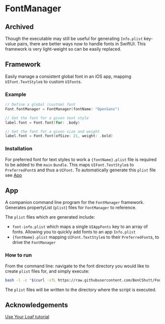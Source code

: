#  FontManager

## Archived

Though the executable may still be useful for generating `Info.plist` key-value pairs, there are better ways now to handle fonts in SwiftUI. This framework is very light-weight so can be easily replaced.

## Framework

Easily manage a consistent global font in an iOS app, mapping `UIFont.TextStyle`s  to custom `UIFont`s.

### Example

```swift
// Define a global (custom) font
Font.fontManager = FontManager(fontName: "OpenSans")

// Get the font for a given text style  
label.font = Font.font(for: .body)

// Get the font for a given size and weight  
label.font = Font.font(ofSize: 21, weight: .bold)
```

### Installation

For preferred font for text styles to work a `{fontName}.plist` file is required to be added to the `main` `Bundle`.
This maps `UIFont.TextStyle`s to `PreferredFont`s and thus a `UIFont`.
To automatically generate this `plist` file see [App](#App)

## App

A companion command line program for the `FontManager` framework.
Generates propertyList (`plist`) files for `FontManager` to reference.

The `plist` files which are generated include:
* `font-info.plist` which maps a single `UIAppFonts` key to an array of fonts. Allowing you to quickly add fonts to an app `Info.plist`
* `{fontName}.plist` mapping `UIFont.TextStyle`s to their `PreferredFont`s, to drive the `FontManager`

### How to run

From the command line: navigate to the font directory you would like to create `plist` files for, and simply execute:
```bash
bash -l -c "$(curl -sfL https://raw.githubusercontent.com/BenCShutt/FontManager/master/FontManagerApp/fontManagerApp.sh)"
```
The `plist` files will be written to the directory where the script is executed.

## Acknowledgements

[Use Your Loaf tutorial](https://useyourloaf.com/blog/using-a-custom-font-with-dynamic-type/)
